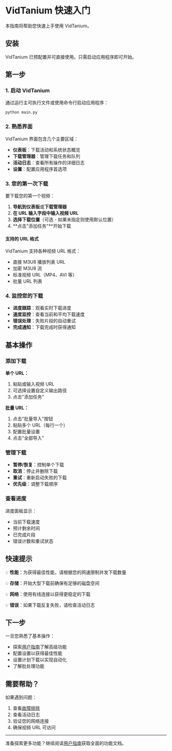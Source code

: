 # VidTanium 快速入门

本指南将帮助您快速上手使用 VidTanium。

## 安装

VidTanium 已预配置并可直接使用。只需启动应用程序即可开始。

## 第一步

### 1. 启动 VidTanium

通过运行主可执行文件或使用命令行启动应用程序：

```bash
python main.py
```

### 2. 熟悉界面

VidTanium 界面包含几个主要区域：

- **仪表板**：下载活动和系统状态概览
- **下载管理器**：管理下载任务和队列
- **活动日志**：查看所有操作的详细日志
- **设置**：配置应用程序首选项

### 3. 您的第一次下载

要下载您的第一个视频：

1. **导航到仪表板**或**下载管理器**
2. **在 URL 输入字段中输入视频 URL**
3. **选择下载位置**（可选 - 如果未指定则使用默认位置）
4. **点击"添加任务"**开始下载

#### 支持的 URL 格式

VidTanium 支持各种视频 URL 格式：

- 直接 M3U8 播放列表 URL
- 加密 M3U8 流
- 标准视频 URL（MP4、AVI 等）
- 批量 URL 列表

### 4. 监控您的下载

- **进度跟踪**：观看实时下载进度
- **速度监控**：查看当前和平均下载速度
- **错误处理**：失败片段的自动重试
- **完成通知**：下载完成时获得通知

## 基本操作

### 添加下载

**单个 URL：**
1. 粘贴或输入视频 URL
2. 可选择设置自定义输出路径
3. 点击"添加任务"

**批量 URL：**
1. 点击"批量导入"按钮
2. 粘贴多个 URL（每行一个）
3. 配置批量设置
4. 点击"全部导入"

### 管理下载

- **暂停/恢复**：控制单个下载
- **取消**：停止并删除下载
- **重试**：重新启动失败的下载
- **优先级**：调整下载顺序

### 查看进度

进度面板显示：
- 当前下载速度
- 预计剩余时间
- 已完成片段
- 错误计数和重试状态

## 快速提示

💡 **性能**：为获得最佳性能，请根据您的网速限制并发下载数量

💡 **存储**：开始大型下载前确保有足够的磁盘空间

💡 **网络**：使用有线连接以获得更稳定的下载

💡 **错误**：如果下载反复失败，请检查活动日志

## 下一步

一旦您熟悉了基本操作：

- 探索[用户指南](user-guide.md)了解高级功能
- 配置设置以获得最佳性能
- 设置计划下载以实现自动化
- 了解批处理功能

## 需要帮助？

如果遇到问题：
1. 查看[故障排除](troubleshooting.md)
2. 查看活动日志
3. 验证您的网络连接
4. 确保视频 URL 可访问

---

准备探索更多功能？继续阅读[用户指南](user-guide.md)获取全面的功能文档。
